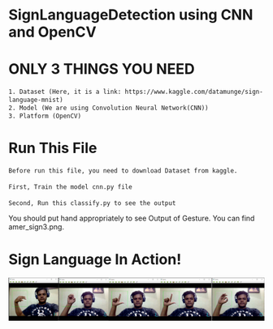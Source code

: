 # SignLanguageDetection using CNN and OpenCV

# ONLY 3 THINGS YOU NEED

    1. Dataset (Here, it is a link: https://www.kaggle.com/datamunge/sign-language-mnist)
    2. Model (We are using Convolution Neural Network(CNN))
    3. Platform (OpenCV)
    
# Run This File
    Before run this file, you need to download Dataset from kaggle.
    
    First, Train the model cnn.py file
    
    Second, Run this classify.py to see the output
    
You should put hand appropriately to see Output of Gesture. You can find amer_sign3.png. 

# Sign Language In Action!

![Screenshot](Picture1.png)

